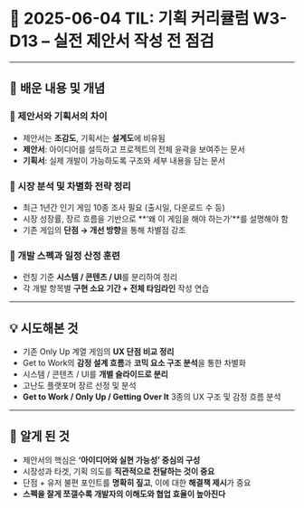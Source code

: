 # 📆 2025-06-04 TIL: 기획 커리큘럼 W3-D13 – 실전 제안서 작성 전 점검

---

## 📝 배운 내용 및 개념

### 🔹 제안서와 기획서의 차이
- 제안서는 **조감도**, 기획서는 **설계도**에 비유됨
- **제안서**: 아이디어를 설득하고 프로젝트의 전체 윤곽을 보여주는 문서
- **기획서**: 실제 개발이 가능하도록 구조와 세부 내용을 담는 문서

### 🔹 시장 분석 및 차별화 전략 정리
- 최근 1년간 인기 게임 10종 조사 필요 (출시일, 다운로드 수 등)
- 시장 성장률, 장르 흐름을 기반으로 **‘왜 이 게임을 해야 하는가’**를 설명해야 함
- 기존 게임의 **단점 → 개선 방향**을 통해 차별점 강조

### 🔹 개발 스펙과 일정 산정 훈련
- 런칭 기준 **시스템 / 콘텐츠 / UI**를 분리하여 정리
- 각 개발 항목별 **구현 소요 기간 + 전체 타임라인** 작성 연습

---

## 💡 시도해본 것

- 기존 Only Up 계열 게임의 **UX 단점 비교 정리**
- Get to Work의 **감정 설계 흐름**과 **코믹 요소 구조 분석**을 통한 차별화
- 시스템 / 콘텐츠 / UI를 **개별 슬라이드로 분리**
- 고난도 플랫포머 장르 선정 및 분석
- **Get to Work / Only Up / Getting Over It** 3종의 UX 구조 및 감정 흐름 분석

---

## 🧠 알게 된 것

- 제안서의 핵심은 **‘아이디어와 실현 가능성’ 중심의 구성**
- 시장성과 타겟, 기획 의도를 **직관적으로 전달하는 것이 중요**
- 단점 + 유저 불편 포인트를 **명확히 짚고**, 이에 대한 **해결책 제시**가 중요
- **스펙을 잘게 쪼갤수록 개발자의 이해도와 협업 효율이 높아진다**
